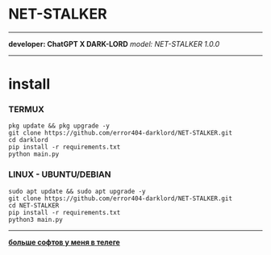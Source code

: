# NET-STALKER
---
**developer: ChatGPT X DARK-LORD**
*model: NET-STALKER 1.0.0*
___
# install
### TERMUX

```
pkg update && pkg upgrade -y
git clone https://github.com/error404-darklord/NET-STALKER.git
cd darklord
pip install -r requirements.txt
python main.py
```

### LINUX - UBUNTU/DEBIAN

```
sudo apt update && sudo apt upgrade -y
git clone https://github.com/error404-darklord/NET-STALKER.git
cd NET-STALKER
pip install -r requirements.txt
python3 main.py
```

---
**[больше софтов у меня в телеге](https://t.me/DATABASE6576807265484849)**
